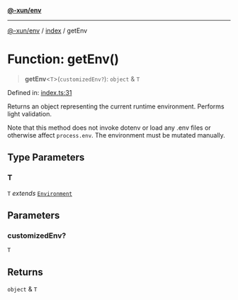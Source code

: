 [**@-xun/env**](../../README.md)

***

[@-xun/env](../../README.md) / [index](../README.md) / getEnv

# Function: getEnv()

> **getEnv**\<`T`\>(`customizedEnv?`): `object` & `T`

Defined in: [index.ts:31](https://github.com/Xunnamius/api-utils/blob/2999e4472bea4c5a8ecd8f7c7fbf77e6b4bc26db/packages/env/src/index.ts#L31)

Returns an object representing the current runtime environment. Performs
light validation.

Note that this method does not invoke dotenv or load any .env files or
otherwise affect `process.env`. The environment must be mutated manually.

## Type Parameters

### T

`T` *extends* [`Environment`](../type-aliases/Environment.md)

## Parameters

### customizedEnv?

`T`

## Returns

`object` & `T`
